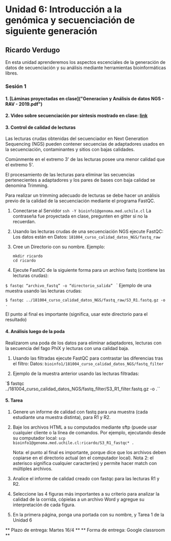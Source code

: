 # Unidad 6: Introducción a la genómica y secuenciación de siguiente generación #
## Ricardo Verdugo ##

En esta unidad aprenderemos los aspectos escenciales de la generación de datos de secuenciación y su análisis mediante herramientas bioinformáticas libres.

### Sesión 1 ###

#### 1. [Láminas proyectadas en clase]("Generacion y Análisis de datos NGS - RAV - 2019.pdf")
#### 2. Video sobre secuenciación por síntesis mostrado en clase: [link](https://www.youtube.com/watch?v=fCd6B5HRaZ8)

#### 3. Control de calidad de lecturas ####
Las lecturas crudas obtenidas del secuenciador en Next Generation Sequencing (NGS) pueden contener secuencias de adaptadores usados en la secuenciación, contaminantes y sitios con bajas calidades.

Comúnmente en el extremo 3' de las lecturas posee una menor calidad que el extremo 5'.

El procesamiento de las lecturas para eliminar las secuencias pertenecientes a adaptadores y los pares de bases con baja calidad se denomina Trimming.

Para realizar un trimming adecuado de lecturas se debe hacer un análisis previo de la calidad de la secuenciación mediante el programa FastQC.

1. Conectarse al Servidor
   `ssh -Y bioinfo1@genoma.med.uchile.cl`
   La contraseña fue proyectada en clase, pregunten en gitter si no la recuerdan.

2. Usando las lecturas crudas de una secuenciación NGS ejecute FastQC:
   Los datos están en Datos: `181004_curso_calidad_datos_NGS/fastq_raw`

3. Cree un Directorio con su nombre. Ejemplo:

   ```
   mkdir ricardo
   cd ricardo
   ```

4. Ejecute FastQC de la siguiente forma para un archivo fastq (contiene las lecturas crudas):

`$ fastqc “archivo_fastq” -o “directorio_salida” `
`
   Ejemplo de una muestra usando las lecturas crudas:

`$ fastqc ../181004_curso_calidad_datos_NGS/fastq_raw/S3_R1.fastq.gz -o . `

   El punto al final es importante (significa, usar este directorio para el resultado)

#### 4. Análisis luego de la poda ####

Realizarom una poda de los datos para eliminar adaptadores, lecturas con  la secuencia del fago PhiX y lecturas con una calidad baja.

1. Usando las filtradas ejecute FastQC para contrastar las diferencias tras el filtro:
   Datos: `bioinfo1/181004_curso_calidad_datos_NGS/fastq_filter`

2. Ejemplo de la muestra anterior usando las lecturas filtradas:

`$ fastqc ../181004_curso_calidad_datos_NGS/fastq_filter/S3_R1_filter.fastq.gz -o .``


#### 5. Tarea ####
1. Genere un informe de calidad con fastq para una muestra (cada estudiante una muestra distinta), para R1 y R2.

2. Baje los archivos HTML a su computados mediante sftp (puede usar cualquier cliente o la línea de comandos. Por ejemplo, ejecutando desde su computador local:
   `scp  bioinfo1@genoma.med.uchile.cl:ricardo/S3_R1_fastqc* .  `

   Nota: el punto al final es importante, porque dice que los archivos deben copiarse en el directorio actual (en el computador local).
   Nota 2: el asterisco significa cualquier caracter(es) y permite hacer match con múltiples archivos.

3. Analice el informe de calidad creado con fastqc para las lecturas R1 y R2.

4. Seleccione las 4 figuras más importantes a su criterio para analizar la calidad de la corrida, cópielas a un archivo Word y agregue su interpretación de cada figura.

5. En la primera página, ponga una portada con su nombre, y Tarea 1 de la Unidad 6

** Plazo de entrega: Martes 16/4 **
** Forma de entrega: Google classroom **
